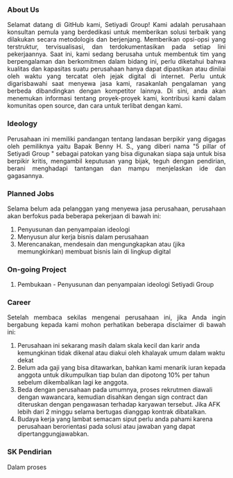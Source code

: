<!--

**Here are some ideas to get you started:**

🙋‍♀️ A short introduction - what is your organization all about?
🌈 Contribution guidelines - how can the community get involved?
👩‍💻 Useful resources - where can the community find your docs? Is there anything else the community should know?
🍿 Fun facts - what does your team eat for breakfast?
🧙 Remember, you can do mighty things with the power of [Markdown](https://docs.github.com/github/writing-on-github/getting-started-with-writing-and-formatting-on-github/basic-writing-and-formatting-syntax)
-->

### About Us
<p align="justify">
Selamat datang di GitHub kami, Setiyadi Group! Kami adalah perusahaan konsultan pemula yang berdedikasi untuk memberikan solusi terbaik yang dilakukan secara metodologis dan berjenjang. Memberikan opsi-opsi yang terstruktur, tervisualisasi, dan terdokumentasikan pada setiap lini pekerjaannya. Saat ini, kami sedang berusaha untuk membentuk tim yang berpengalaman dan berkomitmen dalam bidang ini, perlu diketahui bahwa kualitas dan kapasitas suatu perusahaan hanya dapat dipastikan atau dinilai oleh waktu yang tercatat oleh jejak digital di internet. Perlu untuk digarisbawahi saat menyewa jasa kami, rasakanlah pengalaman yang berbeda dibandingkan dengan kompetitor lainnya. Di sini, anda akan menemukan informasi tentang proyek-proyek kami, kontribusi kami dalam komunitas open source, dan cara untuk terlibat dengan kami.
</p align="justify">

### Ideology
<p align="justify">
Perusahaan ini memiliki pandangan tentang landasan berpikir yang digagas oleh pemiliknya yaitu Bapak Benny H. S., yang diberi nama "5 pillar of Setiyadi Group " sebagai patokan yang bisa digunakan siapa saja untuk bisa berpikir kritis, mengambil keputusan yang bijak, teguh dengan pendirian, berani menghadapi tantangan dan mampu menjelaskan ide dan gagasannya.
</p align="justify">

### Planned Jobs
<p align="justify">
Selama belum ada pelanggan yang menyewa jasa perusahaan, perusahaan akan berfokus pada beberapa pekerjaan di bawah ini:
 <ol>
 <li>Penyusunan dan penyampaian ideologi</li>
 <!-- Menyempaikan cara pandang dan ideologi Setiyadi Group -->
  <!-- <li> Read DSEC (<i>Dark Secret Englightening Curse</i>)</li> -->
  <!-- DSEC dijadikan sebagai sebutan pemancing audiens | Panduan Kemandirian secara sadar dalam Bertanggung Jawab menjadi manusia sebagaimana mestinya dan menyadari bahwa di sekitar kita masih banyak kebodohan, kemiskinan, ketidakpedulian dan ketidakjujuran -->
  <li>Menyusun alur kerja bisnis dalam perusahaan</li>
  <li>Merencanakan, mendesain dan mengungkapkan atau (jika memungkinkan) membuat bisnis lain di lingkup digital </li>
</ol> 
</p align="justify">

### On-going Project
<p align="justify">
<ol>
<li>Pembukaan - Penyusunan dan penyampaian ideologi Setiyadi Group</li>
</ol>
</p align="justify">

### Career
<p align="justify">
Setelah membaca sekilas mengenai perusahaan ini, jika Anda ingin bergabung kepada kami mohon perhatikan beberapa disclaimer di bawah ini:
<ol>
<li>Perusahaan ini sekarang masih dalam skala kecil dan karir anda kemungkinan tidak dikenal atau diakui oleh khalayak umum dalam waktu dekat</li>
<li>Belum ada gaji yang bisa ditawarkan, bahkan kami menarik iuran kepada anggota untuk dikumpulkan tiap bulan dan dipotong 10% per tahun sebelum dikembalikan lagi ke anggota.</li>
<li>Beda dengan perusahaan pada umumnya, proses rekrutmen diawali dengan wawancara, kemudian disahkan dengan sign contract dan diteruskan dengan pengawasan terhadap karyawan tersebut. Jika AFK lebih dari 2 minggu selama bertugas dianggap kontrak dibatalkan.</li>
<li>Budaya kerja yang lambat semacam siput perlu anda pahami karena perusahaan berorientasi pada solusi atau jawaban yang dapat dipertanggungjawabkan.</li>
</ol>
</p align="justify">

### SK Pendirian
<p align="justify">
Dalam proses 
<p align="justify">

